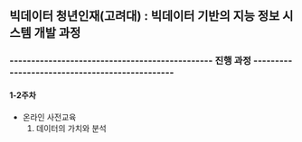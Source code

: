 ## 빅데이터 청년인재(고려대) : 빅데이터 기반의 지능 정보 시스템 개발 과정

### -----------------------------------------------   진행 과정   -----------------------------------------------

#### 1-2주차

- 온라인 사전교육
  1) 데이터의 가치와 분석
